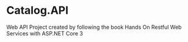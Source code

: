 # Catalog.API
Web API Project created by following the book Hands On Restful Web Services with ASP.NET Core 3
